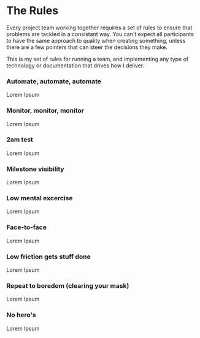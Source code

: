 # The Rules

Every project team working together requires a set of rules to ensure that problems are tackled in a consistant way.  You can't expect all participants to have the same approach to quality when creating something, unless there are a few pointers that can steer the decisions they make.

This is my set of rules for running a team, and implementing any type of technology or documentation that drives how I deliver.

### Automate, automate, automate

Lorem Ipsum

### Monitor, monitor, monitor

Lorem Ipsum

### 2am test

Lorem Ipsum

### Milestone visibility

Lorem Ipsum

### Low mental excercise

Lorem Ipsum

### Face-to-face

Lorem Ipsum

### Low friction gets stuff done

Lorem Ipsum

### Repeat to boredom \(clearing your mask\)

Lorem Ipsum

### No hero's

Lorem Ipsum

